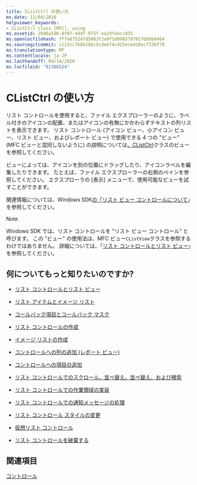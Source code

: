 ```yaml
---
title: CListCtrl の使い方
ms.date: 11/04/2016
helpviewer_keywords:
- CListCtrl class [MFC], using
ms.assetid: 20d6a5d6-8f07-4ddf-975f-ea2dfebcc835
ms.openlocfilehash: ff7e075247d5883f2a9f1d098578f017d8de6464
ms.sourcegitcommit: c123cc76bb2b6c5cde6f4c425ece420ac733bf70
ms.translationtype: MT
ms.contentlocale: ja-JP
ms.lasthandoff: 04/14/2020
ms.locfileid: "81366524"
---
```

# <a name="using-clistctrl"></a>CListCtrl の使い方

リスト コントロールを使用すると、ファイル エクスプローラーのように、ラベル付きのアイコンの配置、またはアイコンの有無にかかわらずテキストの列リストを表示できます。 リスト コントロール (アイコン ビュー、小アイコン ビュー、リスト ビュー、およびレポート ビュー) で使用できる 4 つの "ビュー" (MFC ビューと混同しないように) の説明については[、CListCtrl](../mfc/reference/clistctrl-class.md)クラスのビューを参照してください。

ビューによっては、アイコンを別の位置にドラッグしたり、アイコンラベルを編集したりできます。 たとえば、ファイル エクスプローラーの右側のペインを参照してください。 エクスプローラの [表示] メニューで、使用可能なビューを試すことができます。

関連情報については、Windows SDK[の「リスト ビュー コントロールについて](/windows/win32/Controls/list-view-controls-overview)」を参照してください。

> [!NOTE]
> Windows SDK では、リスト コントロールを "リスト ビュー コントロール" と呼びます。 この "ビュー" の使用法は、MFC ビュー`CListView`クラスを参照するわけではありません。 詳細については、「[リスト コントロールとリスト ビュー](../mfc/list-control-and-list-view.md)」を参照してください。

## <a name="what-do-you-want-to-know-more-about"></a>何についてもっと知りたいのですか?

- [リスト コントロールとリスト ビュー](../mfc/list-control-and-list-view.md)

- [リスト アイテムとイメージ リスト](../mfc/list-items-and-image-lists.md)

- [コールバック項目とコールバック マスク](../mfc/callback-items-and-the-callback-mask.md)

- [リスト コントロールの作成](../mfc/creating-the-list-control.md)

- [イメージ リストの作成](../mfc/creating-the-image-lists.md)

- [コントロールへの列の追加 (レポート ビュー)](../mfc/adding-columns-to-the-control-report-view.md)

- [コントロールへの項目の追加](../mfc/adding-items-to-the-control.md)

- [リスト コントロールでのスクロール、並べ替え、並べ替え、および検索](../mfc/scrolling-arranging-sorting-and-finding-in-list-controls.md)

- [リスト コントロールでの作業領域の実装](../mfc/implementing-working-areas-in-list-controls.md)

- [リスト コントロールでの通知メッセージの処理](../mfc/processing-notification-messages-in-list-controls.md)

- [リスト コントロール スタイルの変更](../mfc/changing-list-control-styles.md)

- [仮想リスト コントロール](../mfc/virtual-list-controls.md)

- [リスト コントロールを破棄する](../mfc/destroying-the-list-control.md)

## <a name="see-also"></a>関連項目

[コントロール](../mfc/controls-mfc.md)
